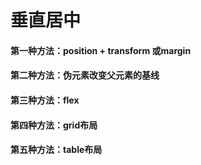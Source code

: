 # 垂直居中

#### 第一种方法：position + transform 或margin

#### 第二种方法：伪元素改变父元素的基线

#### 第三种方法：flex

#### 第四种方法：grid布局

#### 第五种方法：table布局
